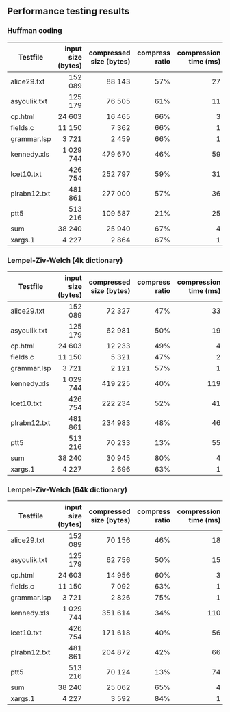 ## Performance testing results
### Huffman coding
Testfile | input size (bytes) | compressed size (bytes) | compress ratio | compression time (ms) | decompression time (ms)
--- | ---: | ---: | ---: | ---: | ---:
alice29.txt | 152 089 | 88 143 | 57% | 27 | 18
asyoulik.txt | 125 179 | 76 505 | 61% | 11 | 10
cp.html | 24 603 | 16 465 | 66% | 3 | 2
fields.c | 11 150 | 7 362 | 66% | 1 | 1
grammar.lsp | 3 721 | 2 459 | 66% | 1 | 0
kennedy.xls | 1 029 744 | 479 670 | 46% | 59 | 34
lcet10.txt | 426 754 | 252 797 | 59% | 31 | 18
plrabn12.txt | 481 861 | 277 000 | 57% | 36 | 20
ptt5 | 513 216 | 109 587 | 21% | 25 | 13
sum | 38 240 | 25 940 | 67% | 4 | 2
xargs.1 | 4 227 | 2 864 | 67% | 1 | 0

### Lempel-Ziv-Welch (4k dictionary)
Testfile | input size (bytes) | compressed size (bytes) | compress ratio | compression time (ms) | decompression time (ms)
--- | ---: | ---: | ---: | ---: | ---:
alice29.txt | 152 089 | 72 327 | 47% | 33 | 18
asyoulik.txt | 125 179 | 62 981 | 50% | 19 | 12
cp.html | 24 603 | 12 233 | 49% | 4 | 2
fields.c | 11 150 | 5 321 | 47% | 2 | 2
grammar.lsp | 3 721 | 2 121 | 57% | 1 | 0
kennedy.xls | 1 029 744 | 419 225 | 40% | 119 | 48
lcet10.txt | 426 754 | 222 234 | 52% | 41 | 22
plrabn12.txt | 481 861 | 234 983 | 48% | 46 | 22
ptt5 | 513 216 | 70 233 | 13% | 55 | 16
sum | 38 240 | 30 945 | 80% | 4 | 3
xargs.1 | 4 227 | 2 696 | 63% | 1 | 0

### Lempel-Ziv-Welch (64k dictionary)
Testfile | input size (bytes) | compressed size (bytes) | compress ratio | compression time (ms) | decompression time (ms)
--- | ---: | ---: | ---: | ---: | ---:
alice29.txt | 152 089 | 70 156 | 46% | 18 | 9
asyoulik.txt | 125 179 | 62 756 | 50% | 15 | 7
cp.html | 24 603 | 14 956 | 60% | 3 | 2
fields.c | 11 150 | 7 092 | 63% | 1 | 1
grammar.lsp | 3 721 | 2 826 | 75% | 1 | 0
kennedy.xls | 1 029 744 | 351 614 | 34% | 110 | 42
lcet10.txt | 426 754 | 171 618 | 40% | 56 | 25
plrabn12.txt | 481 861 | 204 872 | 42% | 66 | 29
ptt5 | 513 216 | 70 124 | 13% | 74 | 17
sum | 38 240 | 25 062 | 65% | 4 | 3
xargs.1 | 4 227 | 3 592 | 84% | 1 | 0

